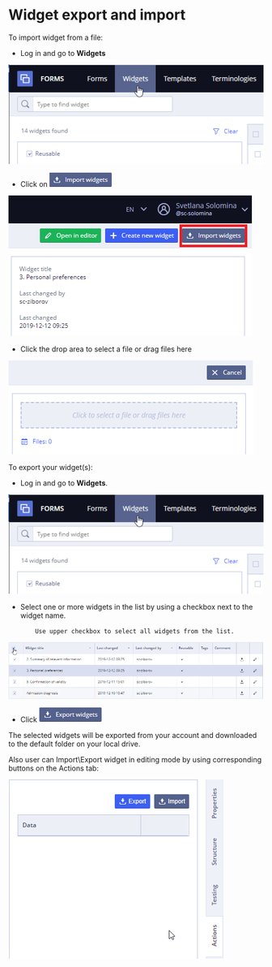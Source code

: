# Widget export and import

To import widget from a file:

* Log in and go to **Widgets**

![](../../.gitbook/assets/34833521.png)

* Click on ![](../../.gitbook/assets/34833517.png)

![](../../.gitbook/assets/34833518.png)

* Click the drop area to select a file or drag files here

![](../../.gitbook/assets/34833522.png)

To export your widget\(s\):

* Log in and go to **Widgets**.

![](../../.gitbook/assets/34833521.png)

* Select one or more widgets in the list by using a checkbox next to the widget name.

          Use upper checkbox to select all widgets from the list.

![](../../.gitbook/assets/34833524.png)

* Click ![](../../.gitbook/assets/34833525.png) 

 The selected widgets will be exported from your account and downloaded to the default folder on your local drive.

Also user can Import\Export widget in editing mode by using corresponding buttons on the Actions tab:

![](../../.gitbook/assets/34833529.png)

